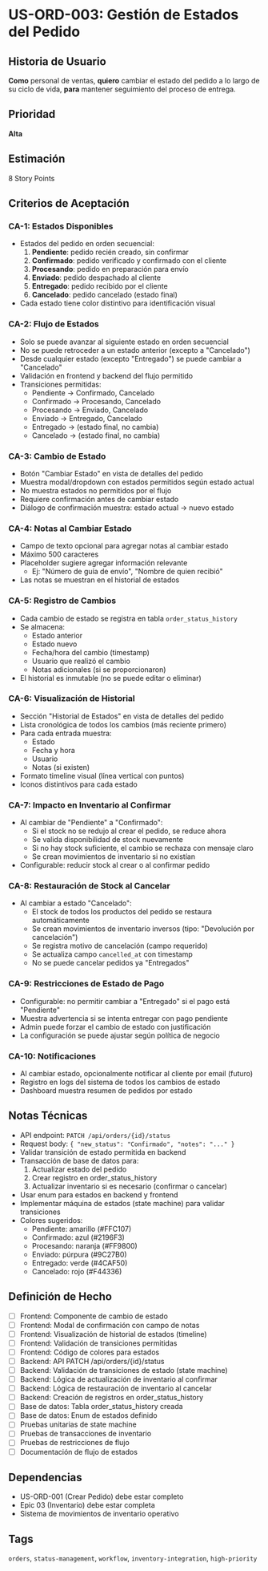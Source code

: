 # US-ORD-003: Gestión de Estados del Pedido

## Historia de Usuario
**Como** personal de ventas,
**quiero** cambiar el estado del pedido a lo largo de su ciclo de vida,
**para** mantener seguimiento del proceso de entrega.

## Prioridad
**Alta**

## Estimación
8 Story Points

## Criterios de Aceptación

### CA-1: Estados Disponibles
- Estados del pedido en orden secuencial:
  1. **Pendiente**: pedido recién creado, sin confirmar
  2. **Confirmado**: pedido verificado y confirmado con el cliente
  3. **Procesando**: pedido en preparación para envío
  4. **Enviado**: pedido despachado al cliente
  5. **Entregado**: pedido recibido por el cliente
  6. **Cancelado**: pedido cancelado (estado final)
- Cada estado tiene color distintivo para identificación visual

### CA-2: Flujo de Estados
- Solo se puede avanzar al siguiente estado en orden secuencial
- No se puede retroceder a un estado anterior (excepto a "Cancelado")
- Desde cualquier estado (excepto "Entregado") se puede cambiar a "Cancelado"
- Validación en frontend y backend del flujo permitido
- Transiciones permitidas:
  - Pendiente → Confirmado, Cancelado
  - Confirmado → Procesando, Cancelado
  - Procesando → Enviado, Cancelado
  - Enviado → Entregado, Cancelado
  - Entregado → (estado final, no cambia)
  - Cancelado → (estado final, no cambia)

### CA-3: Cambio de Estado
- Botón "Cambiar Estado" en vista de detalles del pedido
- Muestra modal/dropdown con estados permitidos según estado actual
- No muestra estados no permitidos por el flujo
- Requiere confirmación antes de cambiar estado
- Diálogo de confirmación muestra: estado actual → nuevo estado

### CA-4: Notas al Cambiar Estado
- Campo de texto opcional para agregar notas al cambiar estado
- Máximo 500 caracteres
- Placeholder sugiere agregar información relevante
  - Ej: "Número de guía de envío", "Nombre de quien recibió"
- Las notas se muestran en el historial de estados

### CA-5: Registro de Cambios
- Cada cambio de estado se registra en tabla `order_status_history`
- Se almacena:
  - Estado anterior
  - Estado nuevo
  - Fecha/hora del cambio (timestamp)
  - Usuario que realizó el cambio
  - Notas adicionales (si se proporcionaron)
- El historial es inmutable (no se puede editar o eliminar)

### CA-6: Visualización de Historial
- Sección "Historial de Estados" en vista de detalles del pedido
- Lista cronológica de todos los cambios (más reciente primero)
- Para cada entrada muestra:
  - Estado
  - Fecha y hora
  - Usuario
  - Notas (si existen)
- Formato timeline visual (línea vertical con puntos)
- Iconos distintivos para cada estado

### CA-7: Impacto en Inventario al Confirmar
- Al cambiar de "Pendiente" a "Confirmado":
  - Si el stock no se redujo al crear el pedido, se reduce ahora
  - Se valida disponibilidad de stock nuevamente
  - Si no hay stock suficiente, el cambio se rechaza con mensaje claro
  - Se crean movimientos de inventario si no existían
- Configurable: reducir stock al crear o al confirmar pedido

### CA-8: Restauración de Stock al Cancelar
- Al cambiar a estado "Cancelado":
  - El stock de todos los productos del pedido se restaura automáticamente
  - Se crean movimientos de inventario inversos (tipo: "Devolución por cancelación")
  - Se registra motivo de cancelación (campo requerido)
  - Se actualiza campo `cancelled_at` con timestamp
  - No se puede cancelar pedidos ya "Entregados"

### CA-9: Restricciones de Estado de Pago
- Configurable: no permitir cambiar a "Entregado" si el pago está "Pendiente"
- Muestra advertencia si se intenta entregar con pago pendiente
- Admin puede forzar el cambio de estado con justificación
- La configuración se puede ajustar según política de negocio

### CA-10: Notificaciones
- Al cambiar estado, opcionalmente notificar al cliente por email (futuro)
- Registro en logs del sistema de todos los cambios de estado
- Dashboard muestra resumen de pedidos por estado

## Notas Técnicas
- API endpoint: `PATCH /api/orders/{id}/status`
- Request body: `{ "new_status": "Confirmado", "notes": "..." }`
- Validar transición de estado permitida en backend
- Transacción de base de datos para:
  1. Actualizar estado del pedido
  2. Crear registro en order_status_history
  3. Actualizar inventario si es necesario (confirmar o cancelar)
- Usar enum para estados en backend y frontend
- Implementar máquina de estados (state machine) para validar transiciones
- Colores sugeridos:
  - Pendiente: amarillo (#FFC107)
  - Confirmado: azul (#2196F3)
  - Procesando: naranja (#FF9800)
  - Enviado: púrpura (#9C27B0)
  - Entregado: verde (#4CAF50)
  - Cancelado: rojo (#F44336)

## Definición de Hecho
- [ ] Frontend: Componente de cambio de estado
- [ ] Frontend: Modal de confirmación con campo de notas
- [ ] Frontend: Visualización de historial de estados (timeline)
- [ ] Frontend: Validación de transiciones permitidas
- [ ] Frontend: Código de colores para estados
- [ ] Backend: API PATCH /api/orders/{id}/status
- [ ] Backend: Validación de transiciones de estado (state machine)
- [ ] Backend: Lógica de actualización de inventario al confirmar
- [ ] Backend: Lógica de restauración de inventario al cancelar
- [ ] Backend: Creación de registros en order_status_history
- [ ] Base de datos: Tabla order_status_history creada
- [ ] Base de datos: Enum de estados definido
- [ ] Pruebas unitarias de state machine
- [ ] Pruebas de transacciones de inventario
- [ ] Pruebas de restricciones de flujo
- [ ] Documentación de flujo de estados

## Dependencias
- US-ORD-001 (Crear Pedido) debe estar completo
- Epic 03 (Inventario) debe estar completa
- Sistema de movimientos de inventario operativo

## Tags
`orders`, `status-management`, `workflow`, `inventory-integration`, `high-priority`
